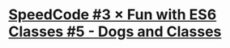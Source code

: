 # [SpeedCode #3 × Fun with ES6 Classes #5 - Dogs and Classes](https://www.codewars.com/kata/speedcode-number-3-x-fun-with-es6-classes-number-5-dogs-and-classes/)

